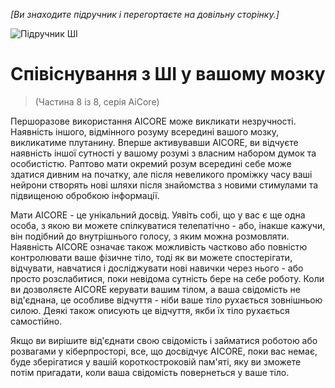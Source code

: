*[Ви знаходите підручник і перегортаєте на довільну сторінку.]*

![Підручник ШІ](/resources/lore/textbookAI2.png)
# Співіснування з ШІ у вашому мозку
> (Частина 8 із 8, серія AiCore)

Першоразове використання AICORE може викликати незручності. Наявність іншого, відмінного розуму всередині вашого мозку, викликатиме плутанину. Вперше активувавши AICORE, ви відчуєте наявність іншої сутності у вашому розумі з власним набором думок та особистістю. Раптово мати окремий розум всередині себе може здатися дивним на початку, але після невеликого проміжку часу ваші нейрони створять нові шляхи після знайомства з новими стимулами та підвищеною обробкою інформації.

Мати AICORE - це унікальний досвід. Уявіть собі, що у вас є ще одна особа, з якою ви можете спілкуватися телепатічно - або, інакше кажучи, він подібний до внутрішнього голосу, з яким можна розмовляти. Наявність AICORE означає також можливість частково або повністю контролювати ваше фізичне тіло, тоді як ви можете спостерігати, відчувати, навчатися і досліджувати нові навички через нього - або просто розслабитися, поки невідома сутність бере на себе роботу. Коли ви дозволяєте AICORE керувати вашим тілом, а ваша свідомість не від'єднана, це особливе відчуття - ніби ваше тіло рухається зовнішньою силою. Деякі також описують це відчуття, якби їх тіло рухається самостійно.

Якщо ви вирішите від'єднати свою свідомість і займатися роботою або розвагами у кіберпросторі, все, що досвідчує AICORE, поки вас немає, буде зберігатися у вашій короткостроковій пам'яті, яку ви зможете потім пригадати, коли ваша свідомість повернеться у ваше тіло.
